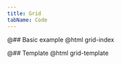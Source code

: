 ```yaml
---
title: Grid
tabName: Code
---
```


@## Basic example
@html grid-index

@## Template
@html grid-template
